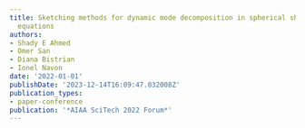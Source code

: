 ```yaml
---
title: Sketching methods for dynamic mode decomposition in spherical shallow water
  equations
authors:
- Shady E Ahmed
- Omer San
- Diana Bistrian
- Ionel Navon
date: '2022-01-01'
publishDate: '2023-12-14T16:09:47.032008Z'
publication_types:
- paper-conference
publication: '*AIAA SciTech 2022 Forum*'
---
```

